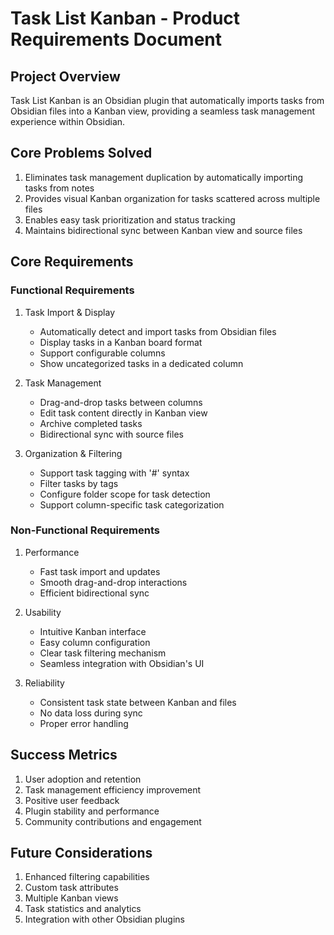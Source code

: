 # Task List Kanban - Product Requirements Document

## Project Overview
Task List Kanban is an Obsidian plugin that automatically imports tasks from Obsidian files into a Kanban view, providing a seamless task management experience within Obsidian.

## Core Problems Solved
1. Eliminates task management duplication by automatically importing tasks from notes
2. Provides visual Kanban organization for tasks scattered across multiple files
3. Enables easy task prioritization and status tracking
4. Maintains bidirectional sync between Kanban view and source files

## Core Requirements

### Functional Requirements
1. Task Import & Display
   - Automatically detect and import tasks from Obsidian files
   - Display tasks in a Kanban board format
   - Support configurable columns
   - Show uncategorized tasks in a dedicated column

2. Task Management
   - Drag-and-drop tasks between columns
   - Edit task content directly in Kanban view
   - Archive completed tasks
   - Bidirectional sync with source files

3. Organization & Filtering
   - Support task tagging with '#' syntax
   - Filter tasks by tags
   - Configure folder scope for task detection
   - Support column-specific task categorization

### Non-Functional Requirements
1. Performance
   - Fast task import and updates
   - Smooth drag-and-drop interactions
   - Efficient bidirectional sync

2. Usability
   - Intuitive Kanban interface
   - Easy column configuration
   - Clear task filtering mechanism
   - Seamless integration with Obsidian's UI

3. Reliability
   - Consistent task state between Kanban and files
   - No data loss during sync
   - Proper error handling

## Success Metrics
1. User adoption and retention
2. Task management efficiency improvement
3. Positive user feedback
4. Plugin stability and performance
5. Community contributions and engagement

## Future Considerations
1. Enhanced filtering capabilities
2. Custom task attributes
3. Multiple Kanban views
4. Task statistics and analytics
5. Integration with other Obsidian plugins 